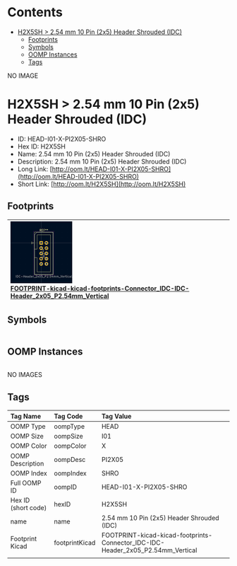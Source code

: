 



Contents
========

* [H2X5SH > 2.54 mm 10 Pin (2x5) Header Shrouded (IDC)](#h2x5sh--254-mm-10-pin-2x5-header-shrouded-idc)
	* [Footprints](#footprints)
	* [Symbols](#symbols)
	* [OOMP Instances](#oomp-instances)
	* [Tags](#tags)
  
NO IMAGE  
# H2X5SH > 2.54 mm 10 Pin (2x5) Header Shrouded (IDC)

- ID: HEAD-I01-X-PI2X05-SHRO
- Hex ID: H2X5SH
- Name: 2.54 mm 10 Pin (2x5) Header Shrouded (IDC)
- Description: 2.54 mm 10 Pin (2x5) Header Shrouded (IDC)
- Long Link: [http://oom.lt/HEAD-I01-X-PI2X05-SHRO](http://oom.lt/HEAD-I01-X-PI2X05-SHRO)
- Short Link: [http://oom.lt/H2X5SH](http://oom.lt/H2X5SH)

## Footprints
  

|[![](https://raw.githubusercontent.com/oomlout/oomlout_OOMP_eda_V2/main/FOOTPRINT/kicad/kicad-footprints/Connector_IDC/IDC-Header_2x05_P2.54mm_Vertical/image_140.png)<br>FOOTPRINT-kicad-kicad-footprints-Connector_IDC-IDC-Header_2x05_P2.54mm_Vertical](https://github.com/oomlout/oomlout_OOMP_eda_V2/tree/main/FOOTPRINT/kicad/kicad-footprints/Connector_IDC/IDC-Header_2x05_P2.54mm_Vertical/)|||
| :--- | :--- | :--- |

## Symbols
  

||||
| :--- | :--- | :--- |

## OOMP Instances
  

||||
| :--- | :--- | :--- |
  
NO IMAGES  
## Tags
  

|Tag Name|Tag Code|Tag Value|
| :--- | :--- | :--- |
|OOMP Type|oompType|HEAD|
|OOMP Size|oompSize|I01|
|OOMP Color|oompColor|X|
|OOMP Description|oompDesc|PI2X05|
|OOMP Index|oompIndex|SHRO|
|Full OOMP ID|oompID|HEAD-I01-X-PI2X05-SHRO|
|Hex ID (short code)|hexID|H2X5SH|
|name|name|2.54 mm 10 Pin (2x5) Header Shrouded (IDC)|
|Footprint Kicad|footprintKicad|FOOTPRINT-kicad-kicad-footprints-Connector_IDC-IDC-Header_2x05_P2.54mm_Vertical|
||||
